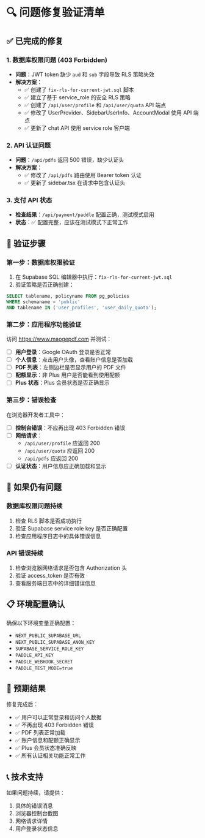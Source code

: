 # 🔍 问题修复验证清单

## ✅ 已完成的修复

### 1. 数据库权限问题 (403 Forbidden)
- **问题**：JWT token 缺少 `aud` 和 `sub` 字段导致 RLS 策略失效
- **解决方案**：
  - ✅ 创建了 `fix-rls-for-current-jwt.sql` 脚本
  - ✅ 建立了基于 service_role 的安全 RLS 策略
  - ✅ 创建了 `/api/user/profile` 和 `/api/user/quota` API 端点
  - ✅ 修改了 UserProvider、SidebarUserInfo、AccountModal 使用 API 端点
  - ✅ 更新了 chat API 使用 service role 客户端

### 2. API 认证问题
- **问题**：`/api/pdfs` 返回 500 错误，缺少认证头
- **解决方案**：
  - ✅ 修改了 `/api/pdfs` 路由使用 Bearer token 认证
  - ✅ 更新了 sidebar.tsx 在请求中包含认证头

### 3. 支付 API 状态
- **检查结果**：`/api/payment/paddle` 配置正确，测试模式启用
- **状态**：✅ 配置完整，应该在测试模式下正常工作

## 🧪 验证步骤

### 第一步：数据库权限验证
1. 在 Supabase SQL 编辑器中执行：`fix-rls-for-current-jwt.sql`
2. 验证策略是否正确创建：
```sql
SELECT tablename, policyname FROM pg_policies 
WHERE schemaname = 'public' 
AND tablename IN ('user_profiles', 'user_daily_quota');
```

### 第二步：应用程序功能验证
访问 https://www.maogepdf.com 并测试：

- [ ] **用户登录**：Google OAuth 登录是否正常
- [ ] **个人信息**：点击用户头像，查看账户信息是否加载
- [ ] **PDF 列表**：左侧边栏是否显示用户的 PDF 文件
- [ ] **配额显示**：非 Plus 用户是否能看到使用配额
- [ ] **Plus 状态**：Plus 会员状态是否正确显示

### 第三步：错误检查
在浏览器开发者工具中：

- [ ] **控制台错误**：不应再出现 403 Forbidden 错误
- [ ] **网络请求**：
  - `/api/user/profile` 应返回 200
  - `/api/user/quota` 应返回 200
  - `/api/pdfs` 应返回 200
- [ ] **认证状态**：用户信息应正确加载和显示

## 🚨 如果仍有问题

### 数据库权限问题持续
1. 检查 RLS 脚本是否成功执行
2. 验证 Supabase service role key 是否正确配置
3. 检查应用程序日志中的具体错误信息

### API 错误持续
1. 检查浏览器网络请求是否包含 Authorization 头
2. 验证 access_token 是否有效
3. 查看服务端日志中的详细错误信息

## 📋 环境配置确认

确保以下环境变量正确配置：
- `NEXT_PUBLIC_SUPABASE_URL`
- `NEXT_PUBLIC_SUPABASE_ANON_KEY`
- `SUPABASE_SERVICE_ROLE_KEY`
- `PADDLE_API_KEY`
- `PADDLE_WEBHOOK_SECRET`
- `PADDLE_TEST_MODE=true`

## 🎯 预期结果

修复完成后：
- ✅ 用户可以正常登录和访问个人数据
- ✅ 不再出现 403 Forbidden 错误
- ✅ PDF 列表正常加载
- ✅ 账户信息和配额正确显示
- ✅ Plus 会员状态准确反映
- ✅ 所有认证相关功能正常工作

## 📞 技术支持

如果问题持续，请提供：
1. 具体的错误消息
2. 浏览器控制台截图
3. 网络请求详情
4. 用户登录状态信息